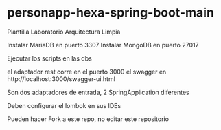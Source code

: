 # personapp-hexa-spring-boot-main

Plantilla Laboratorio Arquitectura Limpia

Instalar MariaDB en puerto 3307 Instalar MongoDB en puerto 27017

Ejecutar los scripts en las dbs

el adaptador rest corre en el puerto 3000 el swagger en http://localhost:3000/swagger-ui.html

Son dos adaptadores de entrada, 2 SpringApplication diferentes

Deben configurar el lombok en sus IDEs

Pueden hacer Fork a este repo, no editar este repositorio
